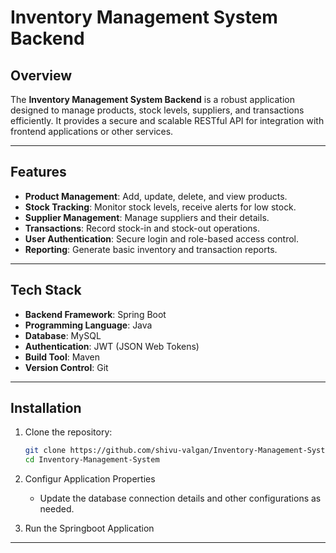 # Inventory Management System Backend

## Overview

The **Inventory Management System Backend** is a robust application designed to manage products, stock levels, suppliers, and transactions efficiently. It provides a secure and scalable RESTful API for integration with frontend applications or other services.

---

## Features

- **Product Management**: Add, update, delete, and view products.
- **Stock Tracking**: Monitor stock levels, receive alerts for low stock.
- **Supplier Management**: Manage suppliers and their details.
- **Transactions**: Record stock-in and stock-out operations.
- **User Authentication**: Secure login and role-based access control.
- **Reporting**: Generate basic inventory and transaction reports.

---

## Tech Stack

- **Backend Framework**: Spring Boot
- **Programming Language**: Java
- **Database**: MySQL
- **Authentication**: JWT (JSON Web Tokens)
- **Build Tool**: Maven
- **Version Control**: Git

---

## Installation

1. Clone the repository:

   ```bash
   git clone https://github.com/shivu-valgan/Inventory-Management-System.git
   cd Inventory-Management-System
   ```
   
2. Configur Application Properties

   - Update the database connection details and other configurations as needed.

3. Run the Springboot Application

---
